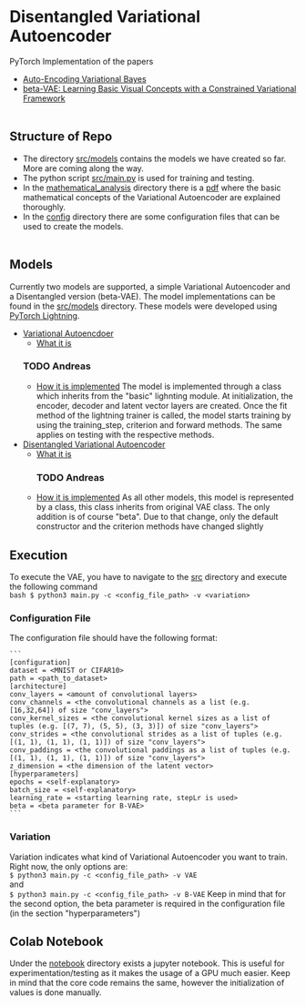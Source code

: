 # Disentangled Variational Autoencoder

PyTorch Implementation of the papers
- [Auto-Encoding Variational Bayes](https://arxiv.org/abs/1312.6114)
- [beta-VAE: Learning Basic Visual Concepts with a Constrained Variational Framework](https://openreview.net/forum?id=Sy2fzU9gl)
<br> </br>


## Structure of Repo

- The directory [src/models](src/models) contains the models we have created so far. More are coming along the way.
- The python script [src/main.py](src/main.py) is used for training and testing.
- In the [mathematical_analysis](mathematical_analysis) directory there is a [pdf](mathematical_analysis/vae_maths.pdf) where the basic mathematical concepts of the Variational Autoencoder are explained thoroughly.
- In the [config](config) directory there are some configuration files that can be used to create the models.
<br> </br>


## Models
Currently two models are supported, a simple Variational Autoencoder and a Disentangled version (beta-VAE). The model implementations can be found in the [src/models](src/models) directory. These models were developed using [PyTorch Lightning](https://www.pytorchlightning.ai/).

- [Variational Autoencdoer](src/models/vae.py)
    - <u>What it is</u>
     ### TODO Andreas
    - <u>How it is implemented</u>
      The model is implemented through a class which inherits from the "basic" lighnting module. At initialization, the encoder, decoder and latent vector layers         are created. Once the fit method of the lightning trainer is called, the model starts training by using the training_step, criterion and forward methods. The       same applies on testing with the respective methods. 
- [Disentangled Variational Autoencoder](src/models/beta_vae.py)
    - <u>What it is</u>
      ### TODO Andreas
    - <u>How it is implemented</u>
      As all other models, this model is represented by a class, this class inherits from original VAE class. The only addition is of course "beta". Due to that           change, only the default constructor and the criterion methods have changed slightly
      
      
## Execution
To execute the VAE, you have to navigate to the [src](src) directory and execute the following command <br>
    ```bash
    $ python3 main.py -c <config_file_path> -v <variation>
    ```
### Configuration File
The configuration file should have the following format:

    ```
    [configuration]
    dataset = <MNIST or CIFAR10>
    path = <path_to_dataset>
    [architecture]
    conv_layers = <amount of convolutional layers>
    conv_channels = <the convolutional channels as a list (e.g. [16,32,64]) of size "conv_layers">
    conv_kernel_sizes = <the convolutional kernel sizes as a list of tuples (e.g. [(7, 7), (5, 5), (3, 3)]) of size "conv_layers">
    conv_strides = <the convolutional strides as a list of tuples (e.g. [(1, 1), (1, 1), (1, 1)]) of size "conv_layers">
    conv_paddings = <the convolutional paddings as a list of tuples (e.g. [(1, 1), (1, 1), (1, 1)]) of size "conv_layers">
    z_dimension = <the dimension of the latent vector>
    [hyperparameters]
    epochs = <self-explanatory>
    batch_size = <self-explanatory>
    learning_rate = <starting learning rate, stepLr is used>
    beta = <beta parameter for B-VAE>
    ```
    
### Variation
Variation indicates what kind of Variational Autoencoder you want to train. Right now, the only options are:<br>
    ```
    $ python3 main.py -c <config_file_path> -v VAE
    ```
    <br>and<br>
    ```
    $ python3 main.py -c <config_file_path> -v B-VAE
    ```
Keep in mind that for the second option, the beta parameter is required in the configuration file (in the section "hyperparameters")


## Colab Notebook
Under the [notebook](notebook) directory exists a jupyter notebook. This is useful for experimentation/testing as it makes the usage of a GPU much easier.
Keep in mind that the core code remains the same, however the initialization of values is done manually.
    
